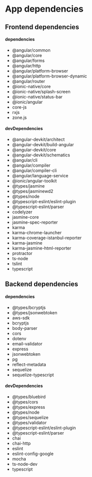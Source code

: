# App dependencies

## Frontend dependencies

#### dependencies

* @angular/common
* @angular/core
* @angular/forms
* @angular/http
* @angular/platform-browser
* @angular/platform-browser-dynamic
* @angular/router
* @ionic-native/core
* @ionic-native/splash-screen
* @ionic-native/status-bar
* @ionic/angular
* core-js
* rxjs
* zone.js

#### devDependencies

* @angular-devkit/architect
* @angular-devkit/build-angular
* @angular-devkit/core
* @angular-devkit/schematics
* @angular/cli
* @angular/compiler
* @angular/compiler-cli
* @angular/language-service
* @ionic/angular-toolkit
* @types/jasmine
* @types/jasminewd2
* @types/node
* @typescript-eslint/eslint-plugin
* @typescript-eslint/parser
* codelyzer
* jasmine-core
* jasmine-spec-reporter
* karma
* karma-chrome-launcher
* karma-coverage-istanbul-reporter
* karma-jasmine
* karma-jasmine-html-reporter
* protractor
* ts-node
* tslint
* typescript

## Backend dependencies

#### dependencies

* @types/bcryptjs
* @types/jsonwebtoken
* aws-sdk
* bcryptjs
* body-parser
* cors
* dotenv
* email-validator
* express
* jsonwebtoken
* pg
* reflect-metadata
* sequelize
* sequelize-typescript 

#### devDependencies

* @types/bluebird
* @types/cors
* @types/express
* @types/node
* @types/sequelize
* @types/validator
* @typescript-eslint/eslint-plugin
* @typescript-eslint/parser
* chai
* chai-http
* eslint
* eslint-config-google
* mocha
* ts-node-dev
* typescript
